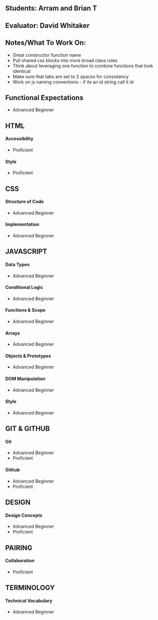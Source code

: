 ## Students: Arram and Brian T
## Evaluator: David Whitaker
## Notes/What To Work On:

* Great constructor function name 
* Pull shared css blocks into more broad class rules
* Think about leveraging one function to combine functions that look identical
* Make sure that tabs are set to 2 spaces for consistency
* Work on js naming conventions - if its an id string call it id

## Functional Expectations

* Advanced Beginner  

## HTML

#### Accessibility

* Proficient  

#### Style

* Proficient  

## CSS

#### Structure of Code

* Advanced Beginner  

#### Implementation

* Advanced Beginner  

## JAVASCRIPT

#### Data Types

* Advanced Beginner  

#### Conditional Logic

* Advanced Beginner  

#### Functions & Scope

* Advanced Beginner  

#### Arrays

* Advanced Beginner  

#### Objects & Prototypes

* Advanced Beginner  

#### DOM Manipulation

* Advanced Beginner  

#### Style

* Advanced Beginner  

## GIT & GITHUB

#### Git

* Advanced Beginner  
* Proficient  

#### Github

* Advanced Beginner  
* Proficient  

## DESIGN

#### Design Concepts

* Advanced Beginner  
* Proficient  

## PAIRING

#### Collaboration

* Proficient  

## TERMINOLOGY

#### Technical Vocabulary

* Advanced Beginner
